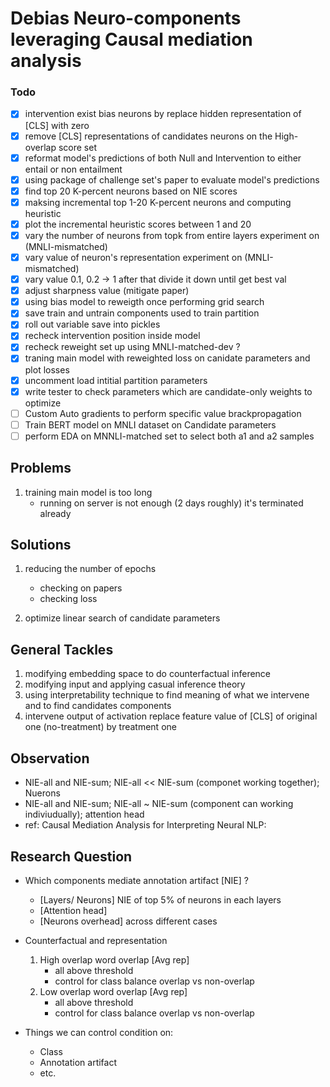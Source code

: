 # Debias Neuro-components leveraging Causal mediation analysis

### Todo
-  [x] intervention exist bias neurons by replace hidden representation of [CLS] with zero
-  [x] remove [CLS] representations of candidates neurons on the High-overlap score set 
-  [x] reformat model's predictions of both Null and Intervention to either entail or non entailment
-  [x] using package of challenge set's paper to evaluate model's predictions
-  [x] find top 20 K-percent neurons based on NIE scores
-  [x] maksing incremental top 1-20 K-percent neurons and computing heuristic
-  [x] plot the incremental heuristic scores between 1 and 20 
-  [x] vary the number of neurons from topk from entire layers experiment on (MNLI-mismatched)
-  [x] vary value of neuron's representation experiment on (MNLI-mismatched)
-  [x] vary value 0.1, 0.2 -> 1 after that divide it down until get best val 
-  [x] adjust sharpness value (mitigate paper)
-  [x] using bias model to reweigth once performing grid search
-  [x] save train and untrain components used to train partition 
-  [x] roll out variable save into pickles
-  [x] recheck intervention position inside model
-  [x] recheck reweight set up using MNLI-matched-dev ?
-  [x] traning main model with reweighted loss on canidate parameters and plot losses
-  [x] uncomment load intitial partition parameters
-  [x] write tester to check parameters which are candidate-only weights to optimize
-  [ ] Custom Auto gradients to perform specific value brackpropagation  
-  [ ] Train BERT model on MNLI dataset on Candidate parameters
-  [ ] perform EDA on MNNLI-matched set to select both a1 and a2 samples

## Problems
1. training main model is too long 
    - running on server is not enough (2 days roughly) it's terminated already
## Solutions
1. reducing the number of epochs
    - checking on papers
    - checking loss 

2. optimize linear search of candidate parameters

## General Tackles
1. modifying embedding space to do counterfactual inference
2. modifying input and applying casual inference theory 
3. using interpretability technique to find meaning of what we intervene and to find candidates components
4. intervene output of activation replace feature value of [CLS] of original one (no-treatment) by treatment one 

## Observation 

- NIE-all and NIE-sum; NIE-all << NIE-sum (componet working together); Nuerons
- NIE-all and NIE-sum; NIE-all ~ NIE-sum (component can working indiviudually); attention head
- ref: Causal Mediation Analysis for Interpreting Neural NLP:


## Research Question

- Which components mediate annotation artifact [NIE] ?
    - [Layers/ Neurons] NIE of top 5% of neurons in each layers
    - [Attention head]
    - [Neurons overhead] across different cases

- Counterfactual and representation
    1. High overlap word overlap [Avg rep]
        - all above threshold 
        - control for class balance overlap vs non-overlap
    2. Low overlap word overlap  [Avg rep]
        - all above threshold 
        - control for class balance overlap vs non-overlap

- Things we can control  condition on: 
    - Class 
    - Annotation artifact
    - etc.

